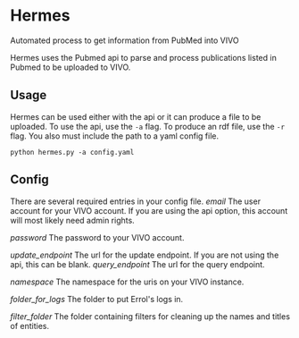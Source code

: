 # Hermes
Automated process to get information from PubMed into VIVO

Hermes uses the Pubmed api to parse and process publications listed in Pubmed to be uploaded to VIVO.

## Usage
Hermes can be used either with the api or it can produce a file to be uploaded. To use the api, use the `-a` flag. To produce an rdf file, use the `-r` flag. You also must include the path to a yaml config file.

`python hermes.py -a config.yaml`

## Config
There are several required entries in your config file.
*email*
The user account for your VIVO account. If you are using the api option, this account will most likely need admin rights.

*password*
The password to your VIVO account.

*update_endpoint*
The url for the update endpoint. If you are not using the api, this can be blank.
*query_endpoint*
The url for the query endpoint.

*namespace*
The namespace for the uris on your VIVO instance.

*folder_for_logs*
The folder to put Errol's logs in.

*filter_folder*
The folder containing filters for cleaning up the names and titles of entities.